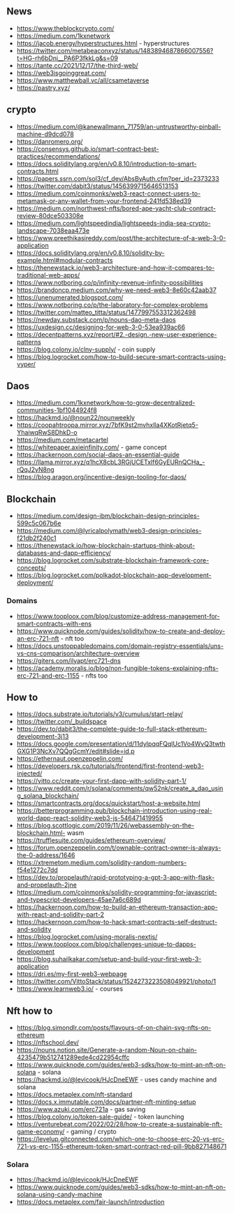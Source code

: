 ## News
* https://www.theblockcrypto.com/
* https://medium.com/1kxnetwork
* https://jacob.energy/hyperstructures.html - hyperstructures
* https://twitter.com/metabeaconxyz/status/1483894687866007556?t=HG-rh6bDni__PA6P3fkkLg&s=09
* https://tante.cc/2021/12/17/the-third-web/
* https://web3isgoinggreat.com/
* https://www.matthewball.vc/all/csametaverse
* https://pastry.xyz/

## crypto 
* https://medium.com/@kanewallmann_71759/an-untrustworthy-pinball-machine-d9dcd078
* https://danromero.org/
* https://consensys.github.io/smart-contract-best-practices/recommendations/
* https://docs.soliditylang.org/en/v0.8.10/introduction-to-smart-contracts.html
* https://papers.ssrn.com/sol3/cf_dev/AbsByAuth.cfm?per_id=2373233
* https://twitter.com/dabit3/status/1456399715646513153
* https://medium.com/coinmonks/web3-react-connect-users-to-metamask-or-any-wallet-from-your-frontend-241fd538ed39
* https://medium.com/northwest-nfts/bored-ape-yacht-club-contract-review-80dce503308e
* https://medium.com/lightspeedindia/lightspeeds-india-sea-crypto-landscape-7038eaa473e
* https://www.preethikasireddy.com/post/the-architecture-of-a-web-3-0-application
* https://docs.soliditylang.org/en/v0.8.10/solidity-by-example.html#modular-contracts
* https://thenewstack.io/web3-architecture-and-how-it-compares-to-traditional-web-apps/
* https://www.notboring.co/p/infinity-revenue-infinity-possibilities
* https://brandoncp.medium.com/why-we-need-web3-8e60c42aab37
* https://unenumerated.blogspot.com/
* https://www.notboring.co/p/the-laboratory-for-complex-problems
* https://twitter.com/matteo_titta/status/1477997553312362498
* https://newday.substack.com/p/nouns-dao-meta-daos
* https://uxdesign.cc/designing-for-web-3-0-53ea939ac66
* https://decentpatterns.xyz/report/#2.-design.-new-user-experience-patterns
* https://blog.colony.io/clny-supply/ - coin supply
* https://blog.logrocket.com/how-to-build-secure-smart-contracts-using-vyper/ 


## Daos
* https://medium.com/1kxnetwork/how-to-grow-decentralized-communities-1bf1044924f8
* https://hackmd.io/@noun22/nounweekly
* https://coopahtroopa.mirror.xyz/7bfK9st2mvhxlla4XKotRjetq5-YhaiwqRwS8DhkD-o
* https://medium.com/metacartel
* https://whitepaper.axieinfinity.com/ - game concept
* https://hackernoon.com/social-daos-an-essential-guide
* https://llama.mirror.xyz/q1hcX8cbL3RGjUCETxlf6GyEURnQCHa_-rQqJ2yN8ng
* https://blog.aragon.org/incentive-design-tooling-for-daos/

## Blockchain
* https://medium.com/design-ibm/blockchain-design-principles-599c5c067b6e
* https://medium.com/@lyricalpolymath/web3-design-principles-f21db2f240c1
* https://thenewstack.io/how-blockchain-startups-think-about-databases-and-dapp-efficiency/
* https://blog.logrocket.com/substrate-blockchain-framework-core-concepts/
* https://blog.logrocket.com/polkadot-blockchain-app-development-deployment/ 

### Domains
* https://www.tooploox.com/blog/customize-address-management-for-smart-contracts-with-ens
* https://www.quicknode.com/guides/solidity/how-to-create-and-deploy-an-erc-721-nft - nft too
* https://docs.unstoppabledomains.com/domain-registry-essentials/uns-vs-cns-comparison/architecture-overview
* https://giters.com/ilyapt/erc721-dns
* https://academy.moralis.io/blog/non-fungible-tokens-explaining-nfts-erc-721-and-erc-1155 - nfts too


## How to 
* https://docs.substrate.io/tutorials/v3/cumulus/start-relay/
* https://twitter.com/_buildspace
* https://dev.to/dabit3/the-complete-guide-to-full-stack-ethereum-development-3j13
* https://docs.google.com/presentation/d/11dyIpqqFQqlUc1Vo4WvQ3twthGXG1P3NcXv7QQgGcmY/edit#slide=id.p
* https://ethernaut.openzeppelin.com/
* https://developers.rsk.co/tutorials/frontend/first-frontend-web3-injected/
* https://vitto.cc/create-your-first-dapp-with-solidity-part-1/
* https://www.reddit.com/r/solana/comments/qw52nk/create_a_dao_using_solana_blockchain/
* https://smartcontracts.org/docs/quickstart/host-a-website.html
* https://betterprogramming.pub/blockchain-introduction-using-real-world-dapp-react-solidity-web3-js-546471419955
* https://blog.scottlogic.com/2019/11/26/webassembly-on-the-blockchain.html- wasm
* https://trufflesuite.com/guides/ethereum-overview/
* https://forum.openzeppelin.com/t/ownable-contract-owner-is-always-the-0-address/1646
* https://xtremetom.medium.com/solidity-random-numbers-f54e1272c7dd
* https://dev.to/propelauth/rapid-prototyping-a-gpt-3-app-with-flask-and-propelauth-2jne
* https://medium.com/coinmonks/solidity-programming-for-javascript-and-typescript-developers-45ae7a6c689d 
* https://hackernoon.com/how-to-build-an-ethereum-transaction-app-with-react-and-solidity-part-2
* https://hackernoon.com/how-to-hack-smart-contracts-self-destruct-and-solidity
* https://blog.logrocket.com/using-moralis-nextjs/
* https://www.tooploox.com/blog/challenges-unique-to-dapps-development
* https://blog.suhailkakar.com/setup-and-build-your-first-web-3-application
* https://dri.es/my-first-web3-webpage
* https://twitter.com/VittoStack/status/1524273223508049921/photo/1
* https://www.learnweb3.io/ - courses

## Nft how to
* https://blog.simondlr.com/posts/flavours-of-on-chain-svg-nfts-on-ethereum
* https://nftschool.dev/
* https://nouns.notion.site/Generate-a-random-Noun-on-chain-4235479b512741289ede4cd22954cffc
* https://www.quicknode.com/guides/web3-sdks/how-to-mint-an-nft-on-solana - solana
* https://hackmd.io/@levicook/HJcDneEWF - uses candy machine and solana
* https://docs.metaplex.com/nft-standard 
* https://docs.x.immutable.com/docs/partner-nft-minting-setup
* https://www.azuki.com/erc721a - gas saving 
* https://blog.colony.io/token-sale-guide/ - token launching
* https://venturebeat.com/2022/02/28/how-to-create-a-sustainable-nft-game-economy/ - gaming / crypto
* https://levelup.gitconnected.com/which-one-to-choose-erc-20-vs-erc-721-vs-erc-1155-ethereum-token-smart-contract-red-pill-9bb827148671

### Solara
* https://hackmd.io/@levicook/HJcDneEWF
* https://www.quicknode.com/guides/web3-sdks/how-to-mint-an-nft-on-solana-using-candy-machine
* https://docs.metaplex.com/fair-launch/introduction


